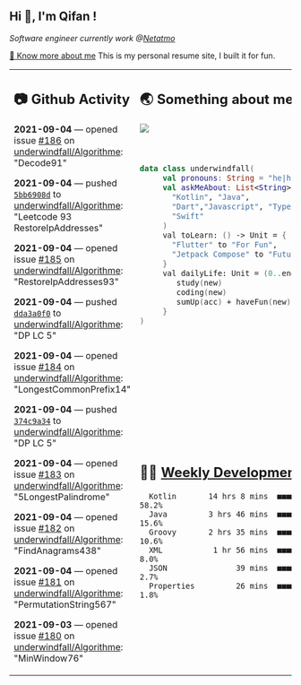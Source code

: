 <h2> Hi 👋, I'm Qifan ! </h2>
<p><em>Software engineer currently work @<a href="https://www.netatmo.com">Netatmo</a>
</em></p><p><a href="https://qifanyang.com/resume" target="_blank"> 🔭 Know more about me</a> This is my personal resume site, I built it for fun.</p>
<table><tr><td valign="top" rowspan="2">

 ## 📷 Github Activity
 <!-- githubActivity starts -->
  **2021-09-04** — opened issue [#186](https://api.github.com/repos/underwindfall/Algorithme/issues/186) on [underwindfall/Algorithme](https://api.github.com/repos/underwindfall/Algorithme): "Decode91"

  **2021-09-04** — pushed [`5bb6908d`](https://github.com/underwindfall/Algorithme/commit/5bb6908dfb3de981dabd77b71fa254af8c45bda8) to [underwindfall/Algorithme](https://api.github.com/repos/underwindfall/Algorithme): "Leetcode 93 RestoreIpAddresses"

  **2021-09-04** — opened issue [#185](https://api.github.com/repos/underwindfall/Algorithme/issues/185) on [underwindfall/Algorithme](https://api.github.com/repos/underwindfall/Algorithme): "RestoreIpAddresses93"

  **2021-09-04** — pushed [`dda3a0f0`](https://github.com/underwindfall/Algorithme/commit/dda3a0f057cf01f431479d4bf16f07dfd6dd83d5) to [underwindfall/Algorithme](https://api.github.com/repos/underwindfall/Algorithme): "DP LC 5"

  **2021-09-04** — opened issue [#184](https://api.github.com/repos/underwindfall/Algorithme/issues/184) on [underwindfall/Algorithme](https://api.github.com/repos/underwindfall/Algorithme): "LongestCommonPrefix14"

  **2021-09-04** — pushed [`374c9a34`](https://github.com/underwindfall/Algorithme/commit/374c9a34c1a4054694dc461d9c04364e322c9069) to [underwindfall/Algorithme](https://api.github.com/repos/underwindfall/Algorithme): "DP LC 5"

  **2021-09-04** — opened issue [#183](https://api.github.com/repos/underwindfall/Algorithme/issues/183) on [underwindfall/Algorithme](https://api.github.com/repos/underwindfall/Algorithme): "5LongestPalindrome"

  **2021-09-04** — opened issue [#182](https://api.github.com/repos/underwindfall/Algorithme/issues/182) on [underwindfall/Algorithme](https://api.github.com/repos/underwindfall/Algorithme): "FindAnagrams438"

  **2021-09-04** — opened issue [#181](https://api.github.com/repos/underwindfall/Algorithme/issues/181) on [underwindfall/Algorithme](https://api.github.com/repos/underwindfall/Algorithme): "PermutationString567"

  **2021-09-03** — opened issue [#180](https://api.github.com/repos/underwindfall/Algorithme/issues/180) on [underwindfall/Algorithme](https://api.github.com/repos/underwindfall/Algorithme): "MinWindow76"
 <!-- githubActivity ends -->
 </td><td valign="top">

 ## 🌏 Something about me
 <!-- profile starts -->
 <a href="https://github.com/underwindfall" width="100%">
   <img src="https://activity-graph.herokuapp.com/graph?username=underwindfall&theme=react-dark&hide_border=true&bg_color=00000000&color=BDDFFF&line=6E93B5&point=BDDFFF"/>
 </a>
 <br/>
 <br/>
 <br/>

 ```kotlin
 data class underwindfall(
      val pronouns: String = "he|him",
      val askMeAbout: List<String> = listOf(
        "Kotlin", "Java",
        "Dart","Javascript", "Typescript",
        "Swift"
      )
      val toLearn: () -> Unit = {
        "Flutter" to "For Fun",
        "Jetpack Compose" to "Future"
      }
      val dailyLife: Unit = (0..end).reduce { acc, new ->
         study(new)
         coding(new)
         sumUp(acc) + haveFun(new)
      }
 )
 ```
 <!-- profile ends -->
 </td></tr><tr><td valign="top">

 ## 🏊‍♂️ <a href="https://gist.github.com/underwindfall/377ee88ba1fabd1e93516e48ca9c61eb" target="_blank">Weekly Development Breakdown</a>
  <!-- codeTime starts -->
  ```text
    Kotlin       14 hrs 8 mins  ■■■■■■■■■■■■■■■■■▥□□□□□□  58.2%
    Java         3 hrs 46 mins  ■■■■■■■◱□□□□□□□□□□□□□□□□  15.6%
    Groovy       2 hrs 35 mins  ■■■■■■□□□□□□□□□□□□□□□□□□  10.6%
    XML           1 hr 56 mins  ■■■■■▥□□□□□□□□□□□□□□□□□□   8.0%
    JSON               39 mins  ■■■■□□□□□□□□□□□□□□□□□□□□   2.7%
    Properties         26 mins  ■■■■□□□□□□□□□□□□□□□□□□□□   1.8%
  ```
  <!-- codeTime starts -->
  </td></tr></table>